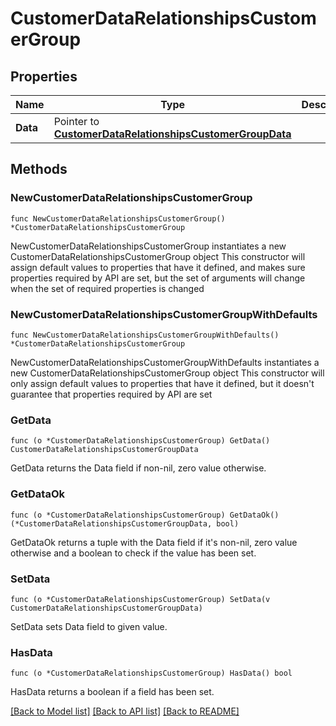 # CustomerDataRelationshipsCustomerGroup

## Properties

Name | Type | Description | Notes
------------ | ------------- | ------------- | -------------
**Data** | Pointer to [**CustomerDataRelationshipsCustomerGroupData**](CustomerDataRelationshipsCustomerGroupData.md) |  | [optional] 

## Methods

### NewCustomerDataRelationshipsCustomerGroup

`func NewCustomerDataRelationshipsCustomerGroup() *CustomerDataRelationshipsCustomerGroup`

NewCustomerDataRelationshipsCustomerGroup instantiates a new CustomerDataRelationshipsCustomerGroup object
This constructor will assign default values to properties that have it defined,
and makes sure properties required by API are set, but the set of arguments
will change when the set of required properties is changed

### NewCustomerDataRelationshipsCustomerGroupWithDefaults

`func NewCustomerDataRelationshipsCustomerGroupWithDefaults() *CustomerDataRelationshipsCustomerGroup`

NewCustomerDataRelationshipsCustomerGroupWithDefaults instantiates a new CustomerDataRelationshipsCustomerGroup object
This constructor will only assign default values to properties that have it defined,
but it doesn't guarantee that properties required by API are set

### GetData

`func (o *CustomerDataRelationshipsCustomerGroup) GetData() CustomerDataRelationshipsCustomerGroupData`

GetData returns the Data field if non-nil, zero value otherwise.

### GetDataOk

`func (o *CustomerDataRelationshipsCustomerGroup) GetDataOk() (*CustomerDataRelationshipsCustomerGroupData, bool)`

GetDataOk returns a tuple with the Data field if it's non-nil, zero value otherwise
and a boolean to check if the value has been set.

### SetData

`func (o *CustomerDataRelationshipsCustomerGroup) SetData(v CustomerDataRelationshipsCustomerGroupData)`

SetData sets Data field to given value.

### HasData

`func (o *CustomerDataRelationshipsCustomerGroup) HasData() bool`

HasData returns a boolean if a field has been set.


[[Back to Model list]](../README.md#documentation-for-models) [[Back to API list]](../README.md#documentation-for-api-endpoints) [[Back to README]](../README.md)


